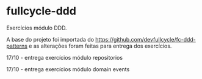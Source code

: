 # fullcycle-ddd


Exercícios módulo DDD. 

A base do projeto foi importada do https://github.com/devfullcycle/fc-ddd-patterns e as alterações foram feitas para entrega dos exercícios.

17/10 - entrega exercícios módulo repositorios

17/10 - entrega exercícios módulo domain events
